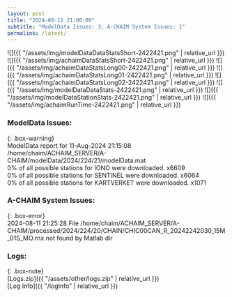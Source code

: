 ```yaml
---
layout: post
title: "2024-08-11 21:00:00"
subtitle: "ModelData Issues: 3; A-CHAIM System Issues: 1"
permalink: /latest/
---
```


![]({{ "/assets/img/modelDataDataStatsShort-2422421.png" | relative_url }})
![]({{ "/assets/img/achaimDataStatsShort-2422421.png" | relative_url }})
![]({{ "/assets/img/achaimDataStatsLong00-2422421.png" | relative_url }})
![]({{ "/assets/img/achaimDataStatsLong01-2422421.png" | relative_url }})
![]({{ "/assets/img/achaimDataStatsLong02-2422421.png" | relative_url }})
![]({{ "/assets/img/modelDataDataStats-2422421.png" | relative_url }})
![]({{ "/assets/img/modelDataStationStats-2422421.png" | relative_url }})
![]({{ "/assets/img/achaimRunTime-2422421.png" | relative_url }})


### ModelData Issues:  
  
{: .box-warning}  
 ModelData report for 11-Aug-2024 21:15:08   
 /home/chaim/ACHAIM_SERVER/A-CHAIM/modelData/2024/224/21/modelData.mat   
 0% of all possible stations for IONO were downloaded. x6609   
 0% of all possible stations for SENTINEL were downloaded. x6064   
 0% of all possible stations for KARTVERKET were downloaded. x1071   
  
### A-CHAIM System Issues:  
  
{: .box-error}  
2024-08-11 21:25:28 File /home/chaim/ACHAIM_SERVER/A-CHAIM/processed/2024/224/20/CHAIN/CHIC00CAN_R_20242242030_15M_01S_MO.rnx not found by Matlab dir  

### Logs:  
  
{: .box-note}  
[Logs.zip]({{ "/assets/other/logs.zip" | relative_url }})  
[Log Info]({{ "/logInfo" | relative_url }})  
